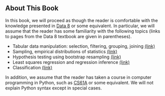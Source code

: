## About This Book

In this book, we will proceed as though the reader is comfortable with the
knowledge presented in [Data 8][data8] or some equivalent. In particular, we
will assume that the reader has some familiarity with the following topics
(links to pages from the Data 8 textbook are given in parentheses).

* Tabular data manipulation: selection, filtering, grouping, joining [(link)][8.2]
* Sampling, empirical distributions of statistics [(link)][10.3]
* Hypothesis testing using bootstrap resampling [(link)][13.4]
* Least squares regression and regression inference [(link)][16.2]
* Classification [(link)][17.1]

In addition, we assume that the reader has taken a course in computer
programming in Python, such as [CS61A][61a] or some equivalent. We will not
explain Python syntax except in special cases.

[8.2]: https://www.inferentialthinking.com/chapters/08/2/classifying-by-one-variable.html
[10.3]: https://www.inferentialthinking.com/chapters/10/3/empirical-distribution-of-a-statistic.html
[13.4]: https://www.inferentialthinking.com/chapters/13/4/using-confidence-intervals.html
[16.2]: https://www.inferentialthinking.com/chapters/16/2/inference-for-the-true-slope.html
[17.1]: https://www.inferentialthinking.com/chapters/17/1/nearest-neighbors.html
[data8]: http://data8.org/
[61a]: https://cs61a.org/
